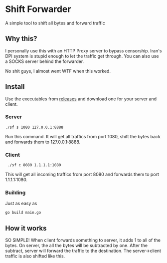 # Shift Forwarder
A simple tool to shift all bytes and forward traffic
## Why this?
I personally use this with an HTTP Proxy server to bypass censorship. Iran's DPI system is stupid enough to let the traffic get through. You can also use a SOCKS server behind the forwarder.

No shit guys, I almost went WTF when this worked.
## Install
Use the executables from [releases](https://github.com/HirbodBehnam/Shift-Forwarder/releases) and download one for your server and client.
### Server
```
./sf s 1080 127.0.0.1:8888
```
Run this command. It will get all traffics from port 1080, shift the bytes back and forwards them to 127.0.0.1:8888.
### Client
```
 ./sf c 8080 1.1.1.1:1080
```
This will get all incoming traffics from port 8080 and forwards them to port 1.1.1.1:1080.
### Building
Just as easy as
```bash
go build main.go
```
## How it works
SO SIMPLE! When client forwards something to server, it adds 1 to all of the bytes. On server, the all the bytes will be subtracted by one. After the subtract, server will forward the traffic to the destination. The server->client traffic is also shifted like this.

